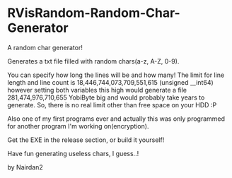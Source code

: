 # RVisRandom-Random-Char-Generator
A random char generator!

Generates a txt file filled with random chars(a-z, A-Z, 0-9).

You can specify how long the lines will be and how many!
The limit for line length and line count is 18,446,744,073,709,551,615 (unsigned __int64) however setting 
both variables this high would generate a file 281,474,976,710,655 YobiByte big and would probably take years to generate.
So, there is no real limit other than free space on your HDD :P

Also one of my first programs ever and actually this was only programmed for another program I'm working on(encryption).

Get the EXE in the release section, or build it yourself!

Have fun generating useless chars, I guess..!

by Nairdan2
